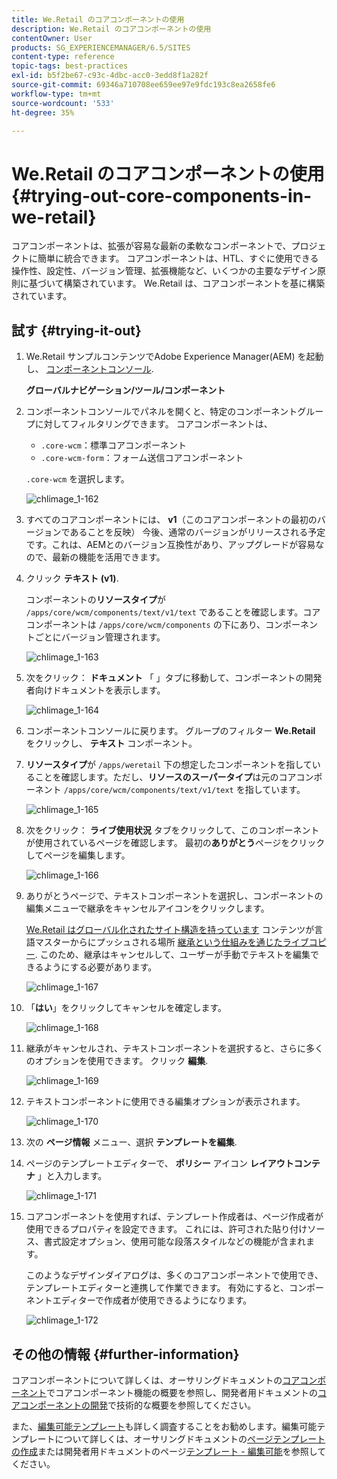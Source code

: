 ```yaml
---
title: We.Retail のコアコンポーネントの使用
description: We.Retail のコアコンポーネントの使用
contentOwner: User
products: SG_EXPERIENCEMANAGER/6.5/SITES
content-type: reference
topic-tags: best-practices
exl-id: b5f2be67-c93c-4dbc-acc0-3edd8f1a282f
source-git-commit: 69346a710708ee659ee97e9fdc193c8ea2658fe6
workflow-type: tm+mt
source-wordcount: '533'
ht-degree: 35%

---
```


# We.Retail のコアコンポーネントの使用{#trying-out-core-components-in-we-retail}

コアコンポーネントは、拡張が容易な最新の柔軟なコンポーネントで、プロジェクトに簡単に統合できます。 コアコンポーネントは、HTL、すぐに使用できる操作性、設定性、バージョン管理、拡張機能など、いくつかの主要なデザイン原則に基づいて構築されています。 We.Retail は、コアコンポーネントを基に構築されています。

## 試す {#trying-it-out}

1. We.Retail サンプルコンテンツでAdobe Experience Manager(AEM) を起動し、 [コンポーネントコンソール](/help/sites-authoring/default-components-console.md).

   **グローバルナビゲーション/ツール/コンポーネント**

1. コンポーネントコンソールでパネルを開くと、特定のコンポーネントグループに対してフィルタリングできます。 コアコンポーネントは、

   * `.core-wcm`：標準コアコンポーネント
   * `.core-wcm-form`：フォーム送信コアコンポーネント

   `.core-wcm` を選択します。

   ![chlimage_1-162](assets/chlimage_1-162.png)

1. すべてのコアコンポーネントには、 **v1**（このコアコンポーネントの最初のバージョンであることを反映） 今後、通常のバージョンがリリースされる予定です。これは、AEMとのバージョン互換性があり、アップグレードが容易なので、最新の機能を活用できます。
1. クリック **テキスト (v1)**.

   コンポーネントの&#x200B;**リソースタイプ**&#x200B;が `/apps/core/wcm/components/text/v1/text` であることを確認します。コアコンポーネントは `/apps/core/wcm/components` の下にあり、コンポーネントごとにバージョン管理されます。

   ![chlimage_1-163](assets/chlimage_1-163.png)

1. 次をクリック： **ドキュメント** 「 」タブに移動して、コンポーネントの開発者向けドキュメントを表示します。

   ![chlimage_1-164](assets/chlimage_1-164.png)

1. コンポーネントコンソールに戻ります。 グループのフィルター **We.Retail** をクリックし、 **テキスト** コンポーネント。
1. **リソースタイプ**&#x200B;が `/apps/weretail` 下の想定したコンポーネントを指していることを確認します。ただし、**リソースのスーパータイプ**&#x200B;は元のコアコンポーネント `/apps/core/wcm/components/text/v1/text` を指しています。

   ![chlimage_1-165](assets/chlimage_1-165.png)

1. 次をクリック： **ライブ使用状況** タブをクリックして、このコンポーネントが使用されているページを確認します。 最初の&#x200B;**ありがとう**&#x200B;ページをクリックしてページを編集します。

   ![chlimage_1-166](assets/chlimage_1-166.png)

1. ありがとうページで、テキストコンポーネントを選択し、コンポーネントの編集メニューで継承をキャンセルアイコンをクリックします。

   [We.Retail はグローバル化されたサイト構造を持っています](/help/sites-developing/we-retail-globalized-site-structure.md) コンテンツが言語マスターからにプッシュされる場所 [継承という仕組みを通じたライブコピー](/help/sites-administering/msm.md). このため、継承はキャンセルして、ユーザーが手動でテキストを編集できるようにする必要があります。

   ![chlimage_1-167](assets/chlimage_1-167.png)

1. 「**はい**」をクリックしてキャンセルを確定します。

   ![chlimage_1-168](assets/chlimage_1-168.png)

1. 継承がキャンセルされ、テキストコンポーネントを選択すると、さらに多くのオプションを使用できます。 クリック **編集**.

   ![chlimage_1-169](assets/chlimage_1-169.png)

1. テキストコンポーネントに使用できる編集オプションが表示されます。

   ![chlimage_1-170](assets/chlimage_1-170.png)

1. 次の **ページ情報** メニュー、選択 **テンプレートを編集**.
1. ページのテンプレートエディターで、 **ポリシー** アイコン **レイアウトコンテナ** 」と入力します。

   ![chlimage_1-171](assets/chlimage_1-171.png)

1. コアコンポーネントを使用すれば、テンプレート作成者は、ページ作成者が使用できるプロパティを設定できます。 これには、許可された貼り付けソース、書式設定オプション、使用可能な段落スタイルなどの機能が含まれます。

   このようなデザインダイアログは、多くのコアコンポーネントで使用でき、テンプレートエディターと連携して作業できます。 有効にすると、コンポーネントエディターで作成者が使用できるようになります。

   ![chlimage_1-172](assets/chlimage_1-172.png)

## その他の情報 {#further-information}

コアコンポーネントについて詳しくは、オーサリングドキュメントの[コアコンポーネント](https://experienceleague.adobe.com/docs/experience-manager-core-components/using/introduction.html?lang=ja)でコアコンポーネント機能の概要を参照し、開発者用ドキュメントの[コアコンポーネントの開発](https://experienceleague.adobe.com/docs/experience-manager-core-components/using/developing/overview.html?lang=ja)で技術的な概要を参照してください。

また、[編集可能テンプレート](/help/sites-developing/we-retail-editable-templates.md)も詳しく調査することをお勧めします。編集可能テンプレートについて詳しくは、オーサリングドキュメントの[ページテンプレートの作成](/help/sites-authoring/templates.md)または開発者用ドキュメントのページ[テンプレート - 編集可能](/help/sites-developing/page-templates-editable.md)を参照してください。
